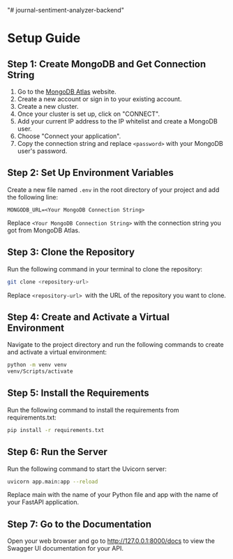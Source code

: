 "# journal-sentiment-analyzer-backend" 

# Setup Guide

## Step 1: Create MongoDB and Get Connection String

1. Go to the [MongoDB Atlas](https://www.mongodb.com/cloud/atlas) website.
2. Create a new account or sign in to your existing account.
3. Create a new cluster.
4. Once your cluster is set up, click on "CONNECT".
5. Add your current IP address to the IP whitelist and create a MongoDB user.
6. Choose "Connect your application".
7. Copy the connection string and replace `<password>` with your MongoDB user's password.

## Step 2: Set Up Environment Variables

Create a new file named `.env` in the root directory of your project and add the following line:

```env
MONGODB_URL=<Your MongoDB Connection String>
```
Replace `<Your MongoDB Connection String>` with the connection string you got from MongoDB Atlas.
## Step 3: Clone the Repository
Run the following command in your terminal to clone the repository:

```bash
git clone <repository-url>
```
Replace `<repository-url> `with the URL of the repository you want to clone.

## Step 4: Create and Activate a Virtual Environment
Navigate to the project directory and run the following commands to create and activate a virtual environment:
```bash
python -m venv venv
venv/Scripts/activate
```
## Step 5: Install the Requirements
Run the following command to install the requirements from requirements.txt:
```bash
pip install -r requirements.txt
```

## Step 6: Run the Server
Run the following command to start the Uvicorn server:
```bash
uvicorn app.main:app --reload
```
Replace main with the name of your Python file and app with the name of your FastAPI application.

## Step 7: Go to the Documentation
Open your web browser and go to http://127.0.0.1:8000/docs to view the Swagger UI documentation for your API.
